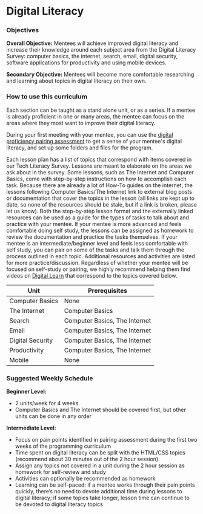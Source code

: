 # Digital Literacy

### Objectives
**Overall Objective:** Mentees will achieve improved digital literacy and increase their knowledge around each subject area from the Digital Literacy Survey: computer basics, the internet, search, email, digital security, software applications for productivity and using mobile devices.

**Secondary Objective:** Mentees will become more comfortable researching and learning about topics in digital literacy on their own.

### How to use this curriculum
Each section can be taught as a stand alone unit, or as a series. If a mentee is already proficient in one or many areas, the mentee can focus on the areas where they most want to improve their digital literacy.

During your first meeting with your mentee, you can use the [digital proficiency pairing assessment](digital-proficiency-pairing.md) to get a sense of your mentee's digital literacy, and set up some folders and files for the program.

Each lesson plan has a list of topics that correspond with items covered in our Tech Literacy Survey. Lessons are meant to elaborate on the areas we ask about in the survey. Some lessons, such as The Internet and Computer Basics, come with step-by-step instructions on how to accomplish each task. Because there are already a lot of How-To guides on the internet, the lessons following Computer Basics/The Internet link to external blog posts or documentation that cover the topics in the lesson (all links are kept up to date, so none of the resources should be stale, but if a link is broken, please let us know). Both the step-by-step lesson format and the externally linked resources can be used as a guide for the types of tasks to talk about and practice with your mentee. If your mentee is more advanced and feels comfortable doing self study, the lessons can be assigned as homework to review the documentation and practice the tasks themselves. If your mentee is an intermediate/beginner level and feels less comfortable with self study, you can pair on some of the tasks and talk them through the process outlined in each topic. Additional resources and activities are listed for more practice/discussion. Regardless of whether your mentee will be focused on self-study or pairing, we highly recommend helping them find videos on [Digital Learn](https://www.digitallearn.org/) that correspond to the topics covered below.

| Unit | Prerequisites |
| --- | --- |
| Computer Basics | None |
| The Internet | Computer Basics |
| Search | Computer Basics, The Internet |
| Email | Computer Basics, The Internet |
| Digital Security | Computer Basics, The Internet |
| Productivity | Computer Basics, The Internet |
| Mobile | None |

### Suggested Weekly Schedule
**Beginner Level:**
- 2 units/week for 4 weeks
- Computer Basics and The Internet should be covered first, but other units can be done in any order

**Intermediate Level:** 
- Focus on pain points identified in pairing assessment during the first two weeks of the programming curriculum 
- Time spent on digital literacy can be split with the HTML/CSS topics (recommend about 30 minutes out of the 2 hour session)
- Assign any topics not covered in a unit during the 2 hour session as homework for self-review and study
- Activities can optionally be recommended as homework
- Learning can be self-paced: if a mentee works through their pain points quickly, there’s no need to devote additional time during lessons to digital literacy; if some topics take longer, lesson time can continue to be devoted to digital literacy topics

